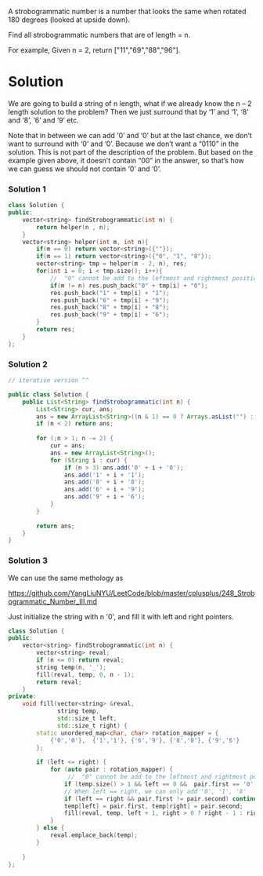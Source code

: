 A strobogrammatic number is a number that looks the same when rotated 180 degrees (looked at upside down).  

Find all strobogrammatic numbers that are of length = n.  

For example, Given n = 2, return ["11","69","88","96"].  

# Solution

We are going to build a string of n length, what if we already know the n – 2 length solution to the problem? Then we just surround that by ‘1’ and ‘1’, ‘8’ and ‘8’, ‘6’ and ‘9’ etc.

Note that in between we can add ‘0’ and ‘0’ but at the last chance, we don’t want to surround with ‘0’ and ‘0’. Because we don’t want a “0110” in the solution. This is not part of the description of the problem. But based on the example given above, it doesn’t contain “00” in the answer, so that’s how we can guess we should not contain ‘0’ and ‘0’.


### Solution 1

```cpp
class Solution {
public:
    vector<string> findStrobogrammatic(int n) {
        return helper(n , n);
    }
    vector<string> helper(int m, int n){
        if(m == 0) return vector<string>({""});
        if(m == 1) return vector<string>({"0", "1", "8"});
        vector<string> tmp = helper(m - 2, n), res;
        for(int i = 0; i < tmp.size(); i++){
            //  "0" cannot be add to the leftmost and rightmost position.
            if(m != n) res.push_back("0" + tmp[i] + "0"); 
            res.push_back("1" + tmp[i] + "1");
            res.push_back("6" + tmp[i] + "9");
            res.push_back("8" + tmp[i] + "8");
            res.push_back("9" + tmp[i] + "6");
        }
        return res;
    }
};
```

### Solution 2

```java
// iterative version ^^

public class Solution {
    public List<String> findStrobogrammatic(int n) {
        List<String> cur, ans;
        ans = new ArrayList<String>((n & 1) == 0 ? Arrays.asList("") : Arrays.asList("0", "1", "8"));
        if (n < 2) return ans;
        
        for (;n > 1; n -= 2) {
            cur = ans;
            ans = new ArrayList<String>();
            for (String i : cur) {
                if (n > 3) ans.add('0' + i + '0');
                ans.add('1' + i + '1');
                ans.add('8' + i + '8');
                ans.add('6' + i + '9');
                ans.add('9' + i + '6');
            }
        }
        
        return ans;
    }
}
```

### Solution 3

We can use the same methology as 

https://github.com/YangLiuNYU/LeetCode/blob/master/cplusplus/248_Strobogrammatic_Number_III.md

Just initialize the string with n '0', and fill it with left and right pointers.

```cpp
class Solution {
public:
    vector<string> findStrobogrammatic(int n) {
        vector<string> reval;
        if (n <= 0) return reval;
        string temp(n, '_');
        fill(reval, temp, 0, n - 1);
        return reval;
    }
private:
    void fill(vector<string> &reval, 
              string temp, 
              std::size_t left, 
              std::size_t right) {
        static unordered_map<char, char> rotation_mapper = {
            {'0','0'},  {'1','1'}, {'6','9'}, {'8','8'}, {'9','6'} 
        };
        
        if (left <= right) {
            for (auto pair : rotation_mapper) {
                 //  "0" cannot be add to the leftmost and rightmost position.
                if (temp.size() > 1 && left == 0 &&  pair.first == '0') continue;
                // When left == right, we can only add '0', '1', '8'
                if (left == right && pair.first != pair.second) continue;
                temp[left] = pair.first, temp[right] = pair.second;
                fill(reval, temp, left + 1, right > 0 ? right - 1 : right);
            }
        } else {
            reval.emplace_back(temp);
        }
        
    }
};
```
